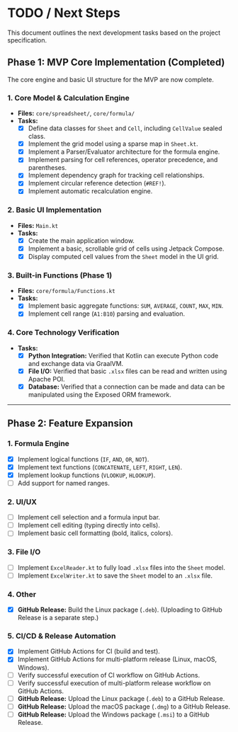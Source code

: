 # TODO / Next Steps

This document outlines the next development tasks based on the project specification.

## Phase 1: MVP Core Implementation (Completed)

The core engine and basic UI structure for the MVP are now complete.

### 1. Core Model & Calculation Engine
- **Files:** `core/spreadsheet/`, `core/formula/`
- **Tasks:**
    - [x] Define data classes for `Sheet` and `Cell`, including `CellValue` sealed class.
    - [x] Implement the grid model using a sparse map in `Sheet.kt`.
    - [x] Implement a Parser/Evaluator architecture for the formula engine.
    - [x] Implement parsing for cell references, operator precedence, and parentheses.
    - [x] Implement dependency graph for tracking cell relationships.
    - [x] Implement circular reference detection (`#REF!`).
    - [x] Implement automatic recalculation engine.

### 2. Basic UI Implementation
- **Files:** `Main.kt`
- **Tasks:**
    - [x] Create the main application window.
    - [x] Implement a basic, scrollable grid of cells using Jetpack Compose.
    - [x] Display computed cell values from the `Sheet` model in the UI grid.

### 3. Built-in Functions (Phase 1)
- **Files:** `core/formula/Functions.kt`
- **Tasks:**
    - [x] Implement basic aggregate functions: `SUM`, `AVERAGE`, `COUNT`, `MAX`, `MIN`.
    - [x] Implement cell range (`A1:B10`) parsing and evaluation.

### 4. Core Technology Verification
- **Tasks:**
    - [x] **Python Integration:** Verified that Kotlin can execute Python code and exchange data via GraalVM.
    - [x] **File I/O:** Verified that basic `.xlsx` files can be read and written using Apache POI.
    - [x] **Database:** Verified that a connection can be made and data can be manipulated using the Exposed ORM framework.

---

## Phase 2: Feature Expansion

### 1. Formula Engine
- [x] Implement logical functions (`IF`, `AND`, `OR`, `NOT`).
- [x] Implement text functions (`CONCATENATE`, `LEFT`, `RIGHT`, `LEN`).
- [x] Implement lookup functions (`VLOOKUP`, `HLOOKUP`).
- [ ] Add support for named ranges.

### 2. UI/UX
- [ ] Implement cell selection and a formula input bar.
- [ ] Implement cell editing (typing directly into cells).
- [ ] Implement basic cell formatting (bold, italics, colors).

### 3. File I/O
- [ ] Implement `ExcelReader.kt` to fully load `.xlsx` files into the `Sheet` model.
- [ ] Implement `ExcelWriter.kt` to save the `Sheet` model to an `.xlsx` file.

### 4. Other
- [x] **GitHub Release:** Build the Linux package (`.deb`). (Uploading to GitHub Release is a separate step.)

### 5. CI/CD & Release Automation
- [x] Implement GitHub Actions for CI (build and test).
- [x] Implement GitHub Actions for multi-platform release (Linux, macOS, Windows).
- [ ] Verify successful execution of CI workflow on GitHub Actions.
- [ ] Verify successful execution of multi-platform release workflow on GitHub Actions.
- [ ] **GitHub Release:** Upload the Linux package (`.deb`) to a GitHub Release.
- [ ] **GitHub Release:** Upload the macOS package (`.dmg`) to a GitHub Release.
- [ ] **GitHub Release:** Upload the Windows package (`.msi`) to a GitHub Release.